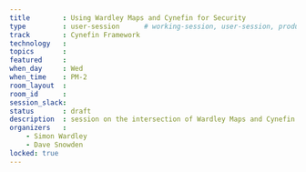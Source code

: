 ```yaml
---
title        : Using Wardley Maps and Cynefin for Security
type         : user-session      # working-session, user-session, product-session
track        : Cynefin Framework
technology   :
topics       :
featured     :
when_day     : Wed
when_time    : PM-2
room_layout  :
room_id      :
session_slack: 
status       : draft
description  : session on the intersection of Wardley Maps and Cynefin Framework for Security
organizers   :
    - Simon Wardley
    - Dave Snowden
locked: true
---
```



<!--(add intro)

## WHY

(...)

## What

(...)

## Outcomes

(...)

## References

(...)


## Previous-->
